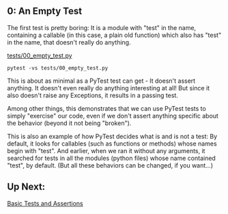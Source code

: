 ## 0: An Empty Test

The first test is pretty boring: It is a module with "test" in the name, containing a callable (in this case, a plain old function) which also has "test" in the name, that doesn't really do anything.

[tests/00_empty_test.py](https://github.com/pluralsight/intro-to-pytest/blob/master/tests/00_empty_test.py)

```
pytest -vs tests/00_empty_test.py
```

This is about as minimal as a PyTest test can get - It doesn't assert anything. It doesn't even really do anything interesting at all! But since it also doesn't raise any Exceptions, it results in a passing test.

Among other things, this demonstrates that we can use PyTest tests to simply "exercise" our code, even if we don't assert anything specific about the behavior (beyond it not being "broken").

This is also an example of how PyTest decides what is and is not a test: By default, it looks for callables (such as functions or methods) whose names begin with "test". And earlier, when we ran it without any arguments, it searched for tests in all the modules (python files) whose name contained "test", by default. (But all these behaviors can be changed, if you want...)

## Up Next:

[Basic Tests and Assertions](https://github.com/pluralsight/intro-to-pytest/blob/master/tutorials/01_basic_test.md)
